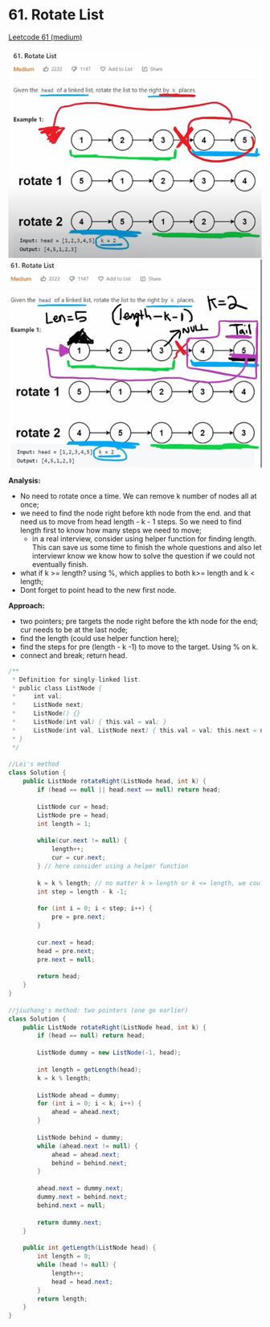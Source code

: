 # 61. Rotate List
[Leetcode 61 (medium)][61]

[61]: https://leetcode.com/problems/rotate-list/description/

![61_image](./images/image_61.png)
![61_image](./images/image_61-2.png)

**Analysis:**
- No need to rotate once a time. We can remove k number of nodes all at once;
- we need to find the node right before kth node from the end. and that need us to move from head length - k - 1 steps. So we need to find length first to know how many steps we need to move;
  - in a real interview, consider using helper function for finding length. This can save us some time to finish the whole questions and also let interviewr know we know how to solve the question if we could not eventually finish.
- what if k >= length? using %, which applies to both k>= length and k < length;
- Dont forget to point head to the new first node. 

**Approach:**
- two pointers; pre targets the node right before the kth node for the end; cur needs to be at the last node;
- find the length (could use helper function here);
- find the steps for pre (length - k -1) to move to the target. Using % on k.
- connect and break; return head.

```java
/**
 * Definition for singly-linked list.
 * public class ListNode {
 *     int val;
 *     ListNode next;
 *     ListNode() {}
 *     ListNode(int val) { this.val = val; }
 *     ListNode(int val, ListNode next) { this.val = val; this.next = next; }
 * }
 */

//Lei's method
class Solution {
    public ListNode rotateRight(ListNode head, int k) {
        if (head == null || head.next == null) return head;

        ListNode cur = head;
        ListNode pre = head;
        int length = 1;
       
        while(cur.next != null) {
            length++;
            cur = cur.next;
        } // here consider using a helper function 

        k = k % length; // no matter k > length or k <= length, we could use this
        int step = length - k -1;

        for (int i = 0; i < step; i++) {
            pre = pre.next;
        }

        cur.next = head;
        head = pre.next;
        pre.next = null;

        return head;
    }
}

//jiuzhang's method: two pointers (one go earlier)
class Solution {
    public ListNode rotateRight(ListNode head, int k) {
        if (head == null) return head;

        ListNode dummy = new ListNode(-1, head);
        
        int length = getLength(head);
        k = k % length;

        ListNode ahead = dummy;
        for (int i = 0; i < k; i++) {
            ahead = ahead.next;
        }

        ListNode behind = dummy;
        while (ahead.next != null) {
            ahead = ahead.next;
            behind = behind.next;
        }

        ahead.next = dummy.next;
        dummy.next = behind.next;
        behind.next = null;

        return dummy.next;
    }

    public int getLength(ListNode head) {
        int length = 0;
        while (head != null) {
            length++;
            head = head.next;
        }
        return length;
    }
}
```